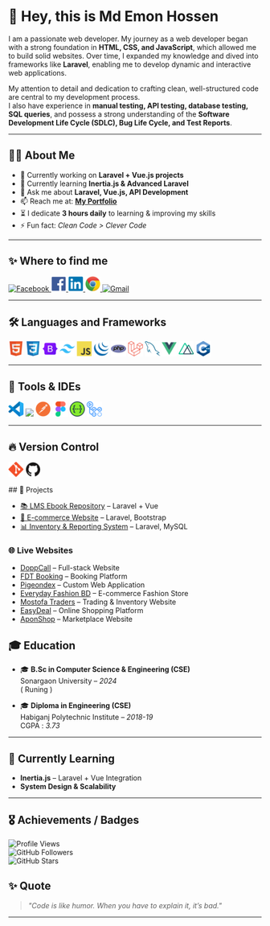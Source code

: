 # 👋 Hey, this is Md Emon Hossen  

I am a passionate web developer. My journey as a web developer began with a strong foundation in **HTML, CSS, and JavaScript**, which allowed me to build solid websites. Over time, I expanded my knowledge and dived into frameworks like **Laravel**, enabling me to develop dynamic and interactive web applications.  

My attention to detail and dedication to crafting clean, well-structured code are central to my development process.  
I also have experience in **manual testing, API testing, database testing, SQL queries**, and possess a strong understanding of the **Software Development Life Cycle (SDLC), Bug Life Cycle, and Test Reports**.  

---

## 👨‍💻 About Me  
- 🔭 Currently working on **Laravel + Vue.js projects**  
- 🌱 Currently learning **Inertia.js & Advanced Laravel**  
- 💬 Ask me about **Laravel, Vue.js, API Development**  
- 📫 Reach me at: **[My Portfolio](https://mdemonhossen.vercel.app/)**  
- ⏳ I dedicate **3 hours daily** to learning & improving my skills  
- ⚡ Fun fact: *Clean Code > Clever Code*  
---

## ✨ Where to find me  
<a href="https://wa.me/+447508330016" target="_blank">
  <img src="https://raw.githubusercontent.com/devicons/devicon/master/icons/whatsapp/whatsapp-original.svg" alt="Facebook" width="30" height="30"/>
</a>

<a href="https://www.facebook.com/ayon.emon.16/" target="_blank">
  <img src="https://raw.githubusercontent.com/devicons/devicon/master/icons/facebook/facebook-original.svg" alt="Facebook" width="30" height="30"/>
</a>

<a href="https://www.linkedin.com/in/md-xhamed-emon-09a82a1b8" target="_blank">
  <img src="https://raw.githubusercontent.com/devicons/devicon/master/icons/linkedin/linkedin-original.svg" alt="LinkedIn" width="30" height="30"/>
</a>

<a href="https://mdemonhossen.vercel.app" target="_blank">
  <img src="https://raw.githubusercontent.com/devicons/devicon/master/icons/chrome/chrome-original.svg" alt="Website" width="30" height="30"/>
</a>

<a href="mailto:mdxhamedemon@gmail" target="_blank">
  <img src="https://cdn-icons-png.flaticon.com/512/281/281769.png" alt="Gmail" width="30" height="30"/>
</a>

---

## 🛠 Languages and Frameworks
<p align="left">
  <img src="https://raw.githubusercontent.com/devicons/devicon/master/icons/html5/html5-original.svg" width="30"/>
  <img src="https://raw.githubusercontent.com/devicons/devicon/master/icons/css3/css3-original.svg" width="30"/>
  <img src="https://raw.githubusercontent.com/devicons/devicon/master/icons/bootstrap/bootstrap-original.svg" width="30"/>
  <img src="https://raw.githubusercontent.com/devicons/devicon/master/icons/tailwindcss/tailwindcss-original.svg" width="30"/>
  <img src="https://raw.githubusercontent.com/devicons/devicon/master/icons/javascript/javascript-original.svg" width="30"/>
  <img src="https://raw.githubusercontent.com/devicons/devicon/master/icons/jquery/jquery-original.svg" width="30"/>
  <img src="https://raw.githubusercontent.com/devicons/devicon/master/icons/php/php-original.svg" width="30"/>
  <img src="https://raw.githubusercontent.com/devicons/devicon/master/icons/laravel/laravel-original.svg" width="30"/>
  <img src="https://raw.githubusercontent.com/devicons/devicon/master/icons/mysql/mysql-original.svg" width="30"/>
  <img src="https://raw.githubusercontent.com/devicons/devicon/master/icons/vuejs/vuejs-original.svg" width="30"/>
  <img src="https://raw.githubusercontent.com/devicons/devicon/master/icons/nuxtjs/nuxtjs-original.svg" width="30"/>
  <img src="https://raw.githubusercontent.com/devicons/devicon/master/icons/cplusplus/cplusplus-original.svg" width="30"/>
</p>

---

## 🧰 Tools & IDEs  
<p align="left">
  <img src="https://raw.githubusercontent.com/devicons/devicon/master/icons/vscode/vscode-original.svg" width="30"/>
  <img src="https://www.apachefriends.org/images/xampp-logo-ac950edf.svg" width="30"/>
  <img src="https://raw.githubusercontent.com/devicons/devicon/master/icons/postman/postman-original.svg" width="30"/>
  <img src="https://raw.githubusercontent.com/devicons/devicon/master/icons/figma/figma-original.svg" width="30"/>
  <img src="https://raw.githubusercontent.com/devicons/devicon/master/icons/swagger/swagger-original.svg" width="30"/>
  <img src="https://raw.githubusercontent.com/devicons/devicon/master/icons/githubactions/githubactions-original.svg" width="30"/>
</p>

---

## 🔥 Version Control
<p align="left">
  <img src="https://raw.githubusercontent.com/devicons/devicon/master/icons/git/git-original.svg" width="30"/>
  <img src="https://raw.githubusercontent.com/devicons/devicon/master/icons/github/github-original.svg" width="30"/>
</p>
## 🌟 Projects  

- [📚 LMS Ebook Repository](https://github.com/emonhossen99/ebook-lms) – Laravel + Vue  
- [🛒 E-commerce Website](https://github.com/emonhossen99/ecommerce) – Laravel, Bootstrap  
- [📊 Inventory & Reporting System](https://github.com/emonhossen99/inventory-system) – Laravel, MySQL  

### 🌐 Live Websites  
- [DoppCall](https://doppcall.com/) – Full-stack Website  
- [FDT Booking](https://fdtbooking.co.uk/) – Booking Platform  
- [Pigeondex](https://www.pigeondex.com/) – Custom Web Application  
- [Everyday Fashion BD](https://everydayfashionbd.com/) – E-commerce Fashion Store  
- [Mostofa Traders](https://mostofatraders.com/) – Trading & Inventory Website  
- [EasyDeal](https://easydeal.com.bd/) – Online Shopping Platform  
- [AponShop](https://new.aponshop.xyz/) – Marketplace Website

## 🎓 Education  
- 🎓 **B.Sc in Computer Science & Engineering (CSE)**  
  Sonargaon University – *2024*  
  ( Runing )

- 🎓 **Diploma  in Engineering (CSE)**  
  Habiganj Polytechnic Institute – *2018-19*  
  CGPA : *3.73*

---

## 🌱 Currently Learning  
- **Inertia.js** – Laravel + Vue Integration  
- **System Design & Scalability**  

---


## 🎖 Achievements / Badges  
![Profile Views](https://komarev.com/ghpvc/?username=emonhossen99&color=blue)  
![GitHub Followers](https://img.shields.io/github/followers/emonhossen99?style=social)  
![GitHub Stars](https://img.shields.io/github/stars/emonhossen99?style=social)  


## ✨ Quote  
> *"Code is like humor. When you have to explain it, it’s bad."*  

---
